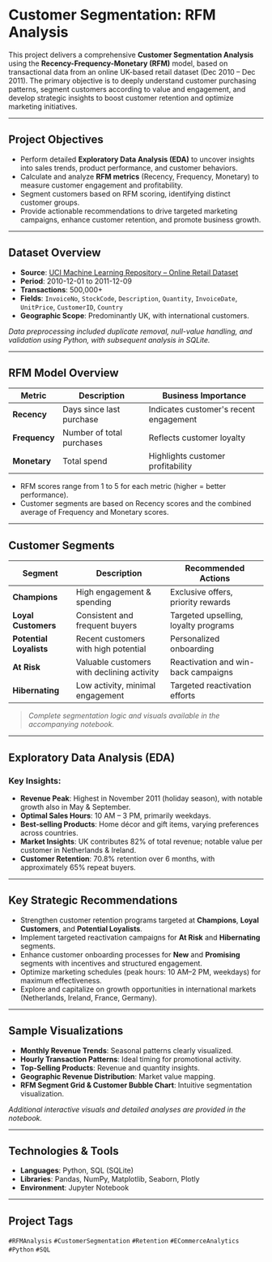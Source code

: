 # Customer Segmentation: RFM Analysis

This project delivers a comprehensive **Customer Segmentation Analysis** using the **Recency-Frequency-Monetary (RFM)** model, based on transactional data from an online UK-based retail dataset (Dec 2010 – Dec 2011). The primary objective is to deeply understand customer purchasing patterns, segment customers according to value and engagement, and develop strategic insights to boost customer retention and optimize marketing initiatives.

---

## Project Objectives
- Perform detailed **Exploratory Data Analysis (EDA)** to uncover insights into sales trends, product performance, and customer behaviors.
- Calculate and analyze **RFM metrics** (Recency, Frequency, Monetary) to measure customer engagement and profitability.
- Segment customers based on RFM scoring, identifying distinct customer groups.
- Provide actionable recommendations to drive targeted marketing campaigns, enhance customer retention, and promote business growth.

---

## Dataset Overview
- **Source**: [UCI Machine Learning Repository – Online Retail Dataset](https://archive.ics.uci.edu/ml/datasets/Online+Retail)
- **Period**: 2010-12-01 to 2011-12-09
- **Transactions**: 500,000+
- **Fields**: `InvoiceNo`, `StockCode`, `Description`, `Quantity`, `InvoiceDate`, `UnitPrice`, `CustomerID`, `Country`
- **Geographic Scope**: Predominantly UK, with international customers.

*Data preprocessing included duplicate removal, null-value handling, and validation using Python, with subsequent analysis in SQLite.*

---

## RFM Model Overview
| Metric        | Description                    | Business Importance                     |
|---------------|--------------------------------|-----------------------------------------|
| **Recency**   | Days since last purchase       | Indicates customer's recent engagement   |
| **Frequency** | Number of total purchases      | Reflects customer loyalty               |
| **Monetary**  | Total spend                    | Highlights customer profitability       |

- RFM scores range from 1 to 5 for each metric (higher = better performance).
- Customer segments are based on Recency scores and the combined average of Frequency and Monetary scores.

---

## Customer Segments
| Segment               | Description                                    | Recommended Actions                  |
|-----------------------|------------------------------------------------|--------------------------------------|
| **Champions**         | High engagement & spending                     | Exclusive offers, priority rewards   |
| **Loyal Customers**   | Consistent and frequent buyers                 | Targeted upselling, loyalty programs |
| **Potential Loyalists**| Recent customers with high potential          | Personalized onboarding              |
| **At Risk**           | Valuable customers with declining activity     | Reactivation and win-back campaigns  |
| **Hibernating**       | Low activity, minimal engagement               | Targeted reactivation efforts        |

> *Complete segmentation logic and visuals available in the accompanying notebook.*

---

## Exploratory Data Analysis (EDA)
### **Key Insights:**
- **Revenue Peak**: Highest in November 2011 (holiday season), with notable growth also in May & September.
- **Optimal Sales Hours**: 10 AM – 3 PM, primarily weekdays.
- **Best-selling Products**: Home décor and gift items, varying preferences across countries.
- **Market Insights**: UK contributes 82% of total revenue; notable value per customer in Netherlands & Ireland.
- **Customer Retention**: 70.8% retention over 6 months, with approximately 65% repeat buyers.

---

## Key Strategic Recommendations
- Strengthen customer retention programs targeted at **Champions**, **Loyal Customers**, and **Potential Loyalists**.
- Implement targeted reactivation campaigns for **At Risk** and **Hibernating** segments.
- Enhance customer onboarding processes for **New** and **Promising** segments with incentives and structured engagement.
- Optimize marketing schedules (peak hours: 10 AM–2 PM, weekdays) for maximum effectiveness.
- Explore and capitalize on growth opportunities in international markets (Netherlands, Ireland, France, Germany).

---

## Sample Visualizations
- **Monthly Revenue Trends**: Seasonal patterns clearly visualized.
- **Hourly Transaction Patterns**: Ideal timing for promotional activity.
- **Top-Selling Products**: Revenue and quantity insights.
- **Geographic Revenue Distribution**: Market value mapping.
- **RFM Segment Grid & Customer Bubble Chart**: Intuitive segmentation visualization.

_Additional interactive visuals and detailed analyses are provided in the notebook._

---

## Technologies & Tools
- **Languages**: Python, SQL (SQLite)
- **Libraries**: Pandas, NumPy, Matplotlib, Seaborn, Plotly
- **Environment**: Jupyter Notebook

---

## Project Tags
`#RFMAnalysis` `#CustomerSegmentation` `#Retention` `#ECommerceAnalytics` `#Python` `#SQL`

